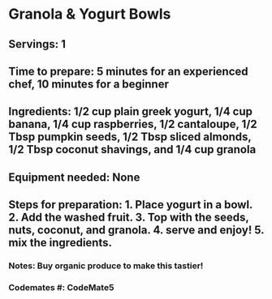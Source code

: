 # Granola & Yogurt Bowls 

## Servings: 1

## Time to prepare: 5 minutes for an experienced chef, 10 minutes for a beginner

## Ingredients: 1/2 cup plain greek yogurt, 1/4 cup banana, 1/4 cup raspberries, 1/2 cantaloupe, 1/2 Tbsp pumpkin seeds, 1/2 Tbsp sliced almonds, 1/2 Tbsp coconut shavings, and 1/4 cup granola 


## Equipment needed: None


## Steps for preparation: 1. Place yogurt in a bowl. 2. Add the washed fruit. 3. Top with the seeds, nuts, coconut, and granola. 4. serve and enjoy! 5. mix the ingredients. 



### Notes: Buy organic produce to make this tastier!


### Codemates #: CodeMate5
